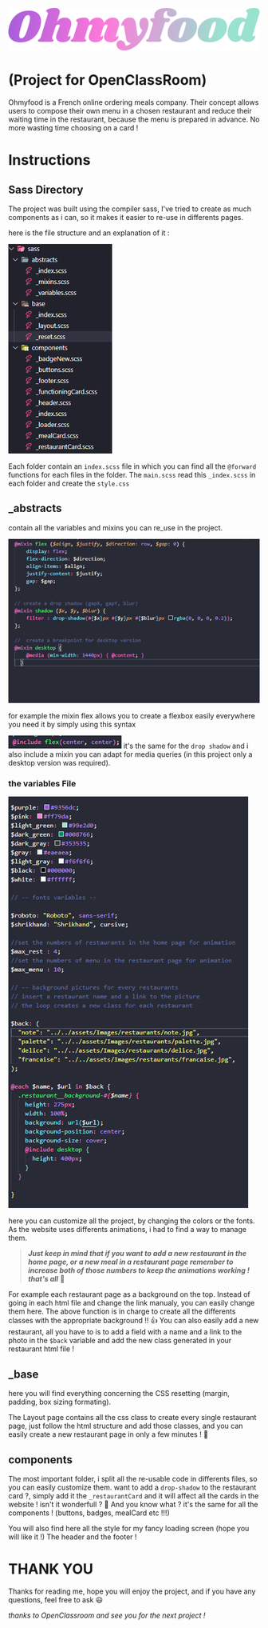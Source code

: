 ![logo](./assets/Images/logo/gradient_logo.svg)

# (Project for OpenClassRoom)

Ohmyfood is a French online ordering meals company. Their concept allows users to compose their own menu in a chosen restaurant and reduce their waiting time in the restaurant, because the menu is prepared in advance. No more wasting time choosing on a card !

# Instructions

## Sass Directory

The project was built using the compiler sass, I've tried to create as much components as i can, so it makes it easier to re-use in differents pages.

here is the file structure and an explanation of it :

![sassFile](./assets/Images/readme/sassFile.png)

Each folder contain an `index.scss` file in which you can find all the `@forward` functions for each files in the folder. The `main.scss` read this `_index.scss` in each folder and create the `style.css`

## _abstracts

contain all the variables and mixins you can re_use in the project.

![mixins](./assets/Images/readme/mixin.png)

for example the mixin flex allows you to create a flexbox easily everywhere you need it by simply using this syntax

![flex](./assets/Images/readme/mixinFlex.png)
it's the same for the `drop shadow` and i also include a mixin you can adapt for media queries (in this project only a desktop version was required).

### the variables File
![variable](./assets/Images/readme/variable.png)

here you can customize all the project, by changing the colors or the fonts.
As the website uses differents animations, i had to find a way to manage them.

>***Just keep in mind that if you want to add a new restaurant in the home page, or a new meal in a restaurant page remember to increase both of those  numbers to keep the animations working ! that's all*** 🙂

For example each restaurant page as a background on the top. Instead of going in each html file and change the link manualy, you can easily change them here. The above function is in charge to create all the differents classes with the appropriate background !! 👍
You can also easily add a new restaurant, all you have to is to add a field with a name and a link to the photo in the `$back` variable and add the new class generated in your restaurant html file !

## _base

here you will find everything concerning the CSS resetting (margin, padding, box sizing formating).

The Layout page contains all the css class to create every single restaurant page, just follow the html structure and add those classes, and you can easily create a new restaurant page in only a few minutes ! 💯

## components

The most important folder, i split all the re-usable code in differents files, so you can easily customize them.
want to add a `drop-shadow` to the restaurant card ?, simply add it the `_restaurantCard` and it will affect all the cards in the website ! isn't it wonderfull ? 🥇
And you know what ? it's the same for all the components ! (buttons, badges, mealCard etc !!!)

You will also find here all the style for my fancy loading screen (hope you will like it !) The header and the footer !



# THANK YOU

Thanks for reading me, hope you will enjoy the project, and if you have any questions, feel free to ask 😃

_thanks to OpenClassroom and see you for the next project !_




